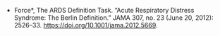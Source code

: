 - Force*, The ARDS Definition Task. “Acute Respiratory Distress Syndrome: The Berlin Definition.” JAMA 307, no. 23 (June 20, 2012): 2526–33. https://doi.org/10.1001/jama.2012.5669.
